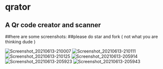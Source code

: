 # qrator
## A Qr code creator and scanner

##here are some screenshots:
##please do star and fork ( not what you are thinking dude )

![Screenshot_20210613-210007](https://user-images.githubusercontent.com/76884551/121820625-dcb06400-cc8b-11eb-8e2c-33e5d640aeb3.png)
![Screenshot_20210613-210111](https://user-images.githubusercontent.com/76884551/121820630-e043eb00-cc8b-11eb-92bd-6bc4d0d8b7c9.png)
![Screenshot_20210613-210125](https://user-images.githubusercontent.com/76884551/121820631-e0dc8180-cc8b-11eb-96a2-c41a43649da4.png)
![Screenshot_20210613-205914](https://user-images.githubusercontent.com/76884551/121820632-e0dc8180-cc8b-11eb-95d3-0dd137968ce0.png)
![Screenshot_20210613-205923](https://user-images.githubusercontent.com/76884551/121820634-e1751800-cc8b-11eb-9e3f-c2b6fe980c5c.png)
![Screenshot_20210613-205943](https://user-images.githubusercontent.com/76884551/121820635-e20dae80-cc8b-11eb-8493-96a7dd03ebb3.png)



